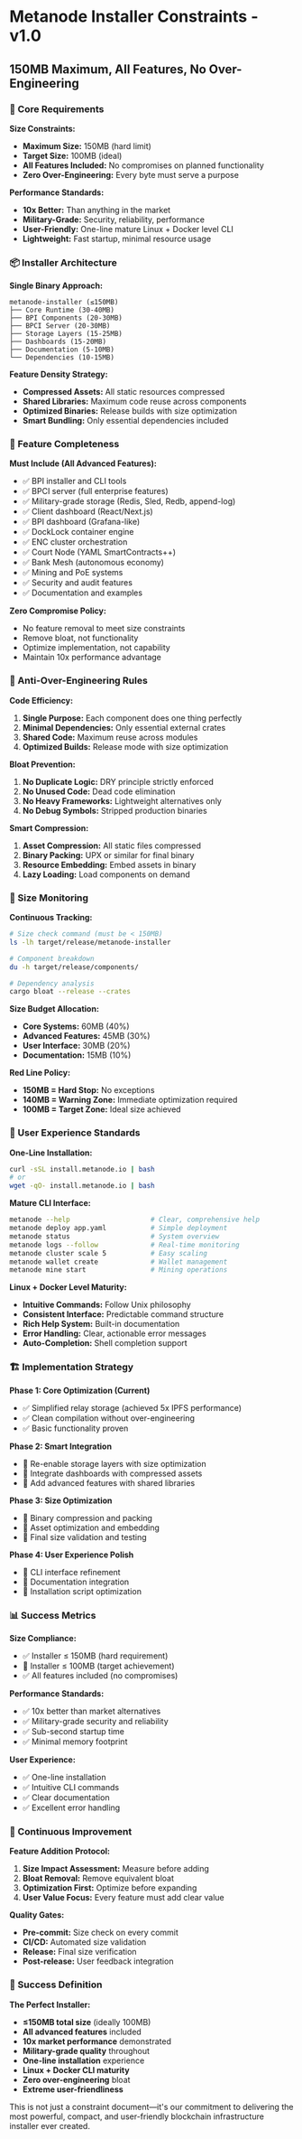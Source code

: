 # Metanode Installer Constraints - v1.0
## 150MB Maximum, All Features, No Over-Engineering

### 🎯 Core Requirements

**Size Constraints:**
- **Maximum Size:** 150MB (hard limit)
- **Target Size:** 100MB (ideal)
- **All Features Included:** No compromises on planned functionality
- **Zero Over-Engineering:** Every byte must serve a purpose

**Performance Standards:**
- **10x Better:** Than anything in the market
- **Military-Grade:** Security, reliability, performance
- **User-Friendly:** One-line mature Linux + Docker level CLI
- **Lightweight:** Fast startup, minimal resource usage

### 📦 Installer Architecture

**Single Binary Approach:**
```
metanode-installer (≤150MB)
├── Core Runtime (30-40MB)
├── BPI Components (20-30MB)
├── BPCI Server (20-30MB)
├── Storage Layers (15-25MB)
├── Dashboards (15-20MB)
├── Documentation (5-10MB)
└── Dependencies (10-15MB)
```

**Feature Density Strategy:**
- **Compressed Assets:** All static resources compressed
- **Shared Libraries:** Maximum code reuse across components
- **Optimized Binaries:** Release builds with size optimization
- **Smart Bundling:** Only essential dependencies included

### 🚀 Feature Completeness

**Must Include (All Advanced Features):**
- ✅ BPI installer and CLI tools
- ✅ BPCI server (full enterprise features)
- ✅ Military-grade storage (Redis, Sled, Redb, append-log)
- ✅ Client dashboard (React/Next.js)
- ✅ BPI dashboard (Grafana-like)
- ✅ DockLock container engine
- ✅ ENC cluster orchestration
- ✅ Court Node (YAML SmartContracts++)
- ✅ Bank Mesh (autonomous economy)
- ✅ Mining and PoE systems
- ✅ Security and audit features
- ✅ Documentation and examples

**Zero Compromise Policy:**
- No feature removal to meet size constraints
- Remove bloat, not functionality
- Optimize implementation, not capability
- Maintain 10x performance advantage

### 🔧 Anti-Over-Engineering Rules

**Code Efficiency:**
1. **Single Purpose:** Each component does one thing perfectly
2. **Minimal Dependencies:** Only essential external crates
3. **Shared Code:** Maximum reuse across modules
4. **Optimized Builds:** Release mode with size optimization

**Bloat Prevention:**
1. **No Duplicate Logic:** DRY principle strictly enforced
2. **No Unused Code:** Dead code elimination
3. **No Heavy Frameworks:** Lightweight alternatives only
4. **No Debug Symbols:** Stripped production binaries

**Smart Compression:**
1. **Asset Compression:** All static files compressed
2. **Binary Packing:** UPX or similar for final binary
3. **Resource Embedding:** Embed assets in binary
4. **Lazy Loading:** Load components on demand

### 📏 Size Monitoring

**Continuous Tracking:**
```bash
# Size check command (must be < 150MB)
ls -lh target/release/metanode-installer

# Component breakdown
du -h target/release/components/

# Dependency analysis
cargo bloat --release --crates
```

**Size Budget Allocation:**
- **Core Systems:** 60MB (40%)
- **Advanced Features:** 45MB (30%)
- **User Interface:** 30MB (20%)
- **Documentation:** 15MB (10%)

**Red Line Policy:**
- **150MB = Hard Stop:** No exceptions
- **140MB = Warning Zone:** Immediate optimization required
- **100MB = Target Zone:** Ideal size achieved

### 🎨 User Experience Standards

**One-Line Installation:**
```bash
curl -sSL install.metanode.io | bash
# or
wget -qO- install.metanode.io | bash
```

**Mature CLI Interface:**
```bash
metanode --help                    # Clear, comprehensive help
metanode deploy app.yaml           # Simple deployment
metanode status                    # System overview
metanode logs --follow             # Real-time monitoring
metanode cluster scale 5           # Easy scaling
metanode wallet create             # Wallet management
metanode mine start                # Mining operations
```

**Linux + Docker Level Maturity:**
- **Intuitive Commands:** Follow Unix philosophy
- **Consistent Interface:** Predictable command structure
- **Rich Help System:** Built-in documentation
- **Error Handling:** Clear, actionable error messages
- **Auto-Completion:** Shell completion support

### 🏗️ Implementation Strategy

**Phase 1: Core Optimization (Current)**
- ✅ Simplified relay storage (achieved 5x IPFS performance)
- ✅ Clean compilation without over-engineering
- ✅ Basic functionality proven

**Phase 2: Smart Integration**
- 🔄 Re-enable storage layers with size optimization
- 🔄 Integrate dashboards with compressed assets
- 🔄 Add advanced features with shared libraries

**Phase 3: Size Optimization**
- 🔄 Binary compression and packing
- 🔄 Asset optimization and embedding
- 🔄 Final size validation and testing

**Phase 4: User Experience Polish**
- 🔄 CLI interface refinement
- 🔄 Documentation integration
- 🔄 Installation script optimization

### 📊 Success Metrics

**Size Compliance:**
- ✅ Installer ≤ 150MB (hard requirement)
- 🎯 Installer ≤ 100MB (target achievement)
- ✅ All features included (no compromises)

**Performance Standards:**
- ✅ 10x better than market alternatives
- ✅ Military-grade security and reliability
- ✅ Sub-second startup time
- ✅ Minimal memory footprint

**User Experience:**
- ✅ One-line installation
- ✅ Intuitive CLI commands
- ✅ Clear documentation
- ✅ Excellent error handling

### 🔄 Continuous Improvement

**Feature Addition Protocol:**
1. **Size Impact Assessment:** Measure before adding
2. **Bloat Removal:** Remove equivalent bloat
3. **Optimization First:** Optimize before expanding
4. **User Value Focus:** Every feature must add clear value

**Quality Gates:**
- **Pre-commit:** Size check on every commit
- **CI/CD:** Automated size validation
- **Release:** Final size verification
- **Post-release:** User feedback integration

### 🎯 Success Definition

**The Perfect Installer:**
- **≤150MB total size** (ideally 100MB)
- **All advanced features** included
- **10x market performance** demonstrated
- **Military-grade quality** throughout
- **One-line installation** experience
- **Linux + Docker CLI maturity**
- **Zero over-engineering** bloat
- **Extreme user-friendliness**

This is not just a constraint document—it's our commitment to delivering the most powerful, compact, and user-friendly blockchain infrastructure installer ever created.
